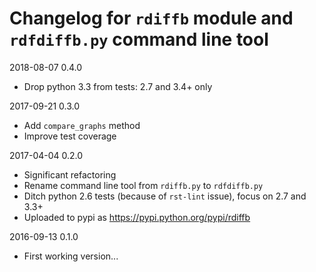 # Changelog for `rdiffb` module and `rdfdiffb.py` command line tool

2018-08-07 0.4.0

  * Drop python 3.3 from tests: 2.7 and 3.4+ only

2017-09-21 0.3.0

  * Add `compare_graphs` method
  * Improve test coverage

2017-04-04 0.2.0

  * Significant refactoring
  * Rename command line tool from `rdiffb.py` to `rdfdiffb.py`
  * Ditch python 2.6 tests (because of `rst-lint` issue), focus on 2.7 and 3.3+
  * Uploaded to pypi as <https://pypi.python.org/pypi/rdiffb>

2016-09-13 0.1.0

  * First working version...
